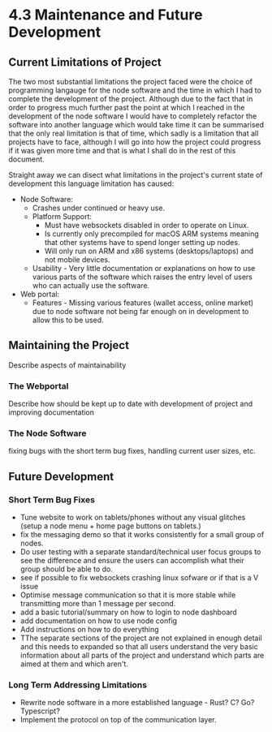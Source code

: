 # 4.3 Maintenance and Future Development

## Current Limitations of Project

The two most substantial limitations the project faced were the choice of programming langauge for the node software and the time in which I had to complete the development of the project. Although due to the fact that in order to progress much further past the point at which I reached in the development of the node software I would have to completely refactor the software into another language which would take time it can be summarised that the only real limitation is that of time, which sadly is a limitation that all projects have to face, although I will go into how the project could progress if it was given more time and that is what I shall do in the rest of this document.

Straight away we can disect what limitations in the project's current state of development this language limitation has caused:

* Node Software:
  * Crashes under continued or heavy use.
  * Platform Support:
    * Must have websockets disabled in order to operate on Linux.
    * Is currently only precompiled for macOS ARM systems meaning that other systems have to spend longer setting up nodes.
    * Will only run on ARM and x86 systems (desktops/laptops) and not mobile devices.
  * Usability - Very little documentation or explanations on how to use various parts of the software which raises the entry level of users who can actually use the software.&#x20;
* Web portal:
  * Features - Missing various features (wallet access, online market) due to node software not being far enough on in development to allow this to be used.

## Maintaining the Project

Describe aspects of maintainability

### The Webportal

Describe how should be kept up to date with development of project and improving documentation

### The Node Software

fixing bugs with the short term bug fixes, handling current user sizes, etc.

## Future Development&#x20;

### Short Term Bug Fixes

* Tune website to work on tablets/phones without any visual glitches (setup a node menu + home page buttons on tablets.)
* fix the messaging demo so that it works consistently for a small group of nodes.
* Do user testing with a separate standard/technical user focus groups to see the difference and ensure the users can accomplish what their group should be able to do.
* see if possible to fix websockets crashing linux sofware or if that is a V issue
* Optimise message communication so that it is more stable while transmitting more than 1 message per second.
* add a basic tutorial/summary on how to login to node dashboard
* add documentation on how to use node config
* Add instructions on how to do everything
* TThe separate sections of the project are not explained in enough detail and this needs to expanded so that all users understand the very basic information about all parts of the project and understand which parts are aimed at them and which aren't.

### Long Term Addressing Limitations

* Rewrite node software in a more established language - Rust? C? Go? Typescript?
* Implement the protocol on top of the communication layer.

